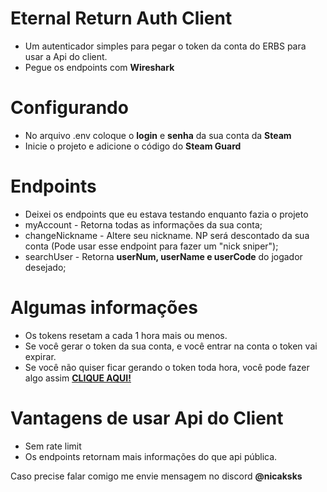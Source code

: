 # Eternal Return Auth Client
* Um autenticador simples para pegar o token da conta do ERBS para usar a Api do client.
* Pegue os endpoints com **Wireshark**

# Configurando
* No arquivo .env coloque o **login** e **senha** da sua conta da **Steam**
* Inicie o projeto e adicione o código do **Steam Guard**

# Endpoints
* Deixei os endpoints que eu estava testando enquanto fazia o projeto
* myAccount - Retorna todas as informações da sua conta;
* changeNickname - Altere seu nickname. NP será descontado da sua conta (Pode usar esse endpoint para fazer um "nick sniper");
* searchUser - Retorna **userNum, userName e userCode** do jogador desejado;

# Algumas informações
* Os tokens resetam a cada 1 hora mais ou menos.
* Se você gerar o token da sua conta, e você entrar na conta o token vai expirar.
* Se você não quiser ficar gerando o token toda hora, você pode fazer algo assim **[CLIQUE AQUI!](https://github.com/Eternal-Return-Community/renewalSession)**

# Vantagens de usar Api do Client
* Sem rate limit
* Os endpoints retornam mais informações do que api pública.

Caso precise falar comigo me envie mensagem no discord **@nicaksks**

